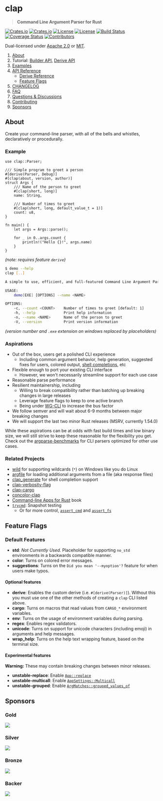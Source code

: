 <!-- omit in TOC -->
# clap

> **Command Line Argument Parser for Rust**

[![Crates.io](https://img.shields.io/crates/v/clap?style=flat-square)](https://crates.io/crates/clap)
[![Crates.io](https://img.shields.io/crates/d/clap?style=flat-square)](https://crates.io/crates/clap)
[![License](https://img.shields.io/badge/license-Apache%202.0-blue?style=flat-square)](https://github.com/clap-rs/clap/blob/v3.0.0-rc.5/LICENSE-APACHE)
[![License](https://img.shields.io/badge/license-MIT-blue?style=flat-square)](https://github.com/clap-rs/clap/blob/v3.0.0-rc.5/LICENSE-MIT)
[![Build Status](https://img.shields.io/github/workflow/status/clap-rs/clap/CI/staging?style=flat-square)](https://github.com/clap-rs/clap/actions/workflows/ci.yml?query=branch%3Astaging)
[![Coverage Status](https://img.shields.io/coveralls/github/clap-rs/clap/master?style=flat-square)](https://coveralls.io/github/clap-rs/clap?branch=master)
[![Contributors](https://img.shields.io/github/contributors/clap-rs/clap?style=flat-square)](https://github.com/clap-rs/clap/graphs/contributors)

Dual-licensed under [Apache 2.0](LICENSE-APACHE) or [MIT](LICENSE-MIT).

1. [About](#about)
2. Tutorial: [Builder API](https://github.com/clap-rs/clap/blob/v3.0.0-rc.5/examples/tutorial_builder/README.md),  [Derive API](https://github.com/clap-rs/clap/blob/v3.0.0-rc.5/examples/tutorial_derive/README.md)
3. [Examples](https://github.com/clap-rs/clap/blob/v3.0.0-rc.5/examples/README.md)
4. [API Reference](https://docs.rs/clap)
    - [Derive Reference](https://github.com/clap-rs/clap/blob/v3.0.0-rc.5/examples/derive_ref/README.md)
    - [Feature Flags](#feature-flags)
5. [CHANGELOG](https://github.com/clap-rs/clap/blob/v3.0.0-rc.5/CHANGELOG.md)
6. [FAQ](https://github.com/clap-rs/clap/blob/v3.0.0-rc.5/docs/FAQ.md)
7. [Questions & Discussions](https://github.com/clap-rs/clap/discussions)
8. [Contributing](https://github.com/clap-rs/clap/blob/v3.0.0-rc.5/CONTRIBUTING.md)
8. [Sponsors](#sponsors)

## About

Create your command-line parser, with all of the bells and whistles, declaratively or procedurally.

### Example

<!-- Copied from examples/demo.{rs,md} -->
```rust,no_run
use clap::Parser;

/// Simple program to greet a person
#[derive(Parser, Debug)]
#[clap(about, version, author)]
struct Args {
    /// Name of the person to greet
    #[clap(short, long)]
    name: String,

    /// Number of times to greet
    #[clap(short, long, default_value_t = 1)]
    count: u8,
}

fn main() {
    let args = Args::parse();

    for _ in 0..args.count {
        println!("Hello {}!", args.name)
    }
}
```
*(note: requires feature `derive`)*
```bash
$ demo --help
clap [..]

A simple to use, efficient, and full-featured Command Line Argument Parser

USAGE:
    demo[EXE] [OPTIONS] --name <NAME>

OPTIONS:
    -c, --count <COUNT>    Number of times to greet [default: 1]
    -h, --help             Print help information
    -n, --name <NAME>      Name of the person to greet
    -V, --version          Print version information
```
*(version number and `.exe` extension on windows replaced by placeholders)*

### Aspirations

- Out of the box, users get a polished CLI experience
  - Including common argument behavior, help generation, suggested fixes for users, colored output, [shell completions](https://github.com/clap-rs/clap/tree/master/clap_generate), etc
- Flexible enough to port your existing CLI interface
  - However, we won't necessarily streamline support for each use case
- Reasonable parse performance
- Resilient maintainership, including
  - Willing to break compatibility rather than batching up breaking changes in large releases
  - Leverage feature flags to keep to one active branch
  - Being under [WG-CLI](https://github.com/rust-cli/team/) to increase the bus factor
- We follow semver and will wait about 6-9 months between major breaking changes
- We will support the last two minor Rust releases (MSRV, currently 1.54.0)

While these aspirations can be at odds with fast build times and low binary
size, we will still strive to keep these reasonable for the flexibility you
get.  Check out the
[argparse-benchmarks](https://github.com/rust-cli/argparse-benchmarks-rs) for
CLI parsers optimized for other use cases.

### Related Projects

- [wild](https://crates.io/crates/wild) for supporting wildcards (`*`) on Windows like you do Linux
- [argfile](https://crates.io/crates/argfile) for loading additional arguments from a file (aka response files)
- [clap_generate](https://crates.io/crates/clap_generate) for shell completion support
- [clap-verbosity-flag](https://crates.io/crates/clap-verbosity-flag)
- [clap-cargo](https://crates.io/crates/clap-cargo)
- [concolor-clap](https://crates.io/crates/concolor-clap)
- [Command-line Apps for Rust](https://rust-cli.github.io/book/index.html) book
- [`trycmd`](https://crates.io/crates/trycmd):  Snapshot testing
  - Or for more control, [`assert_cmd`](https://crates.io/crates/assert_cmd) and [`assert_fs`](https://crates.io/crates/assert_fs)

## Feature Flags

### Default Features

* **std**: _Not Currently Used._ Placeholder for supporting `no_std` environments in a backwards compatible manner.
* **color**: Turns on colored error messages.
* **suggestions**: Turns on the `Did you mean '--myoption'?` feature for when users make typos.

#### Optional features

* **derive**: Enables the custom derive (i.e. `#[derive(Parser)]`). Without this you must use one of the other methods of creating a `clap` CLI listed above.
* **cargo**: Turns on macros that read values from `CARGO_*` environment variables.
* **env**: Turns on the usage of environment variables during parsing.
* **regex**: Enables regex validators.
* **unicode**: Turns on support for unicode characters (including emoji) in arguments and help messages.
* **wrap_help**: Turns on the help text wrapping feature, based on the terminal size.

#### Experimental features

**Warning:** These may contain breaking changes between minor releases.

* **unstable-replace**: Enable [`App::replace`](https://github.com/clap-rs/clap/issues/2836)
* **unstable-multicall**: Enable [`AppSettings::Multicall`](https://github.com/clap-rs/clap/issues/2861)
* **unstable-grouped**: Enable [`ArgMatches::grouped_values_of`](https://github.com/clap-rs/clap/issues/2924)

## Sponsors

<!-- omit in TOC -->
### Gold

[![](https://opencollective.com/clap/tiers/gold.svg?avatarHeight=36&width=600)](https://opencollective.com/clap)

<!-- omit in TOC -->
### Silver

[![](https://opencollective.com/clap/tiers/silver.svg?avatarHeight=36&width=600)](https://opencollective.com/clap)

<!-- omit in TOC -->
### Bronze

[![](https://opencollective.com/clap/tiers/bronze.svg?avatarHeight=36&width=600)](https://opencollective.com/clap)

<!-- omit in TOC -->
### Backer

[![](https://opencollective.com/clap/tiers/backer.svg?avatarHeight=36&width=600)](https://opencollective.com/clap)
